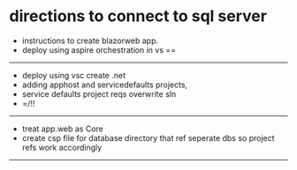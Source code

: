 # directions to connect to sql server
   - instructions to create blazorweb app. 
   - deploy using aspire orchestration in vs ==
---
   - deploy using vsc create .net
   - adding apphost and servicedefaults projects,
   - service defaults project reqs overwrite sln
   - =/!!
---
   - treat app.web as Core
   - create csp file for database directory that ref seperate dbs so project refs work accordingly
---
